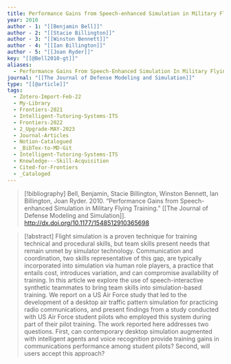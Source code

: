 ```yaml
---
title: Performance Gains from Speech-enhanced Simulation in Military Flying Training
year: 2010
author - 1: "[[Benjamin Bell]]"
author - 2: "[[Stacie Billington]]"
author - 3: "[[Winston Bennett]]"
author - 4: "[[Ian Billington]]"
author - 5: "[[Joan Ryder]]"
key: "[[@Bell2010-gt]]"
aliases:
  - Performance Gains From Speech-Enhanced Simulation In Military Flying Training
journal: "[[The Journal of Defense Modeling and Simulation]]"
type: "[[@article]]"
tags:
  - Zotero-Import-Feb-22
  - My-Library
  - Frontiers-2021
  - Intelligent-Tutoring-Systems-ITS
  - Frontiers-2022
  - 2_Upgrade-MAY-2023
  - Journal-Articles
  - Notion-Catalogued
  - _BibTex-to-MD-Git
  - Intelligent-Tutoring-Systems-ITS
  - Knowledge---Skill-Acquisition
  - Cited-for-Frontiers
  - _Cataloged
---
```


> [!bibliography]
> Bell, Benjamin, Stacie Billington, Winston Bennett, Ian Billington, Joan Ryder. 2010. “Performance Gains from Speech-enhanced Simulation in Military Flying Training.” [[The Journal of Defense Modeling and Simulation]]. http://dx.doi.org/10.1177/1548512910365698

> [!abstract]
> Flight simulation is a proven technique for training technical and procedural skills, but team skills present needs that remain unmet by simulator technology. Communication and coordination, two skills representative of this gap, are typically incorporated into simulation via human role players, a practice that entails cost, introduces variation, and can compromise availability of training. In this article we explore the use of speech-interactive synthetic teammates to bring team skills into simulation-based training. We report on a US Air Force study that led to the development of a desktop air traffic pattern simulation for practicing radio communications, and present findings from a study conducted with US Air Force student pilots who employed this system during part of their pilot training. The work reported here addresses two questions. First, can contemporary desktop simulation augmented with intelligent agents and voice recognition provide training gains in communications performance among student pilots? Second, will users accept this approach?